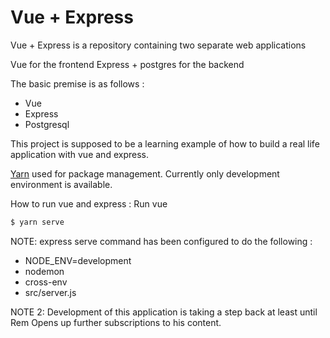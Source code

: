 # Vue + Express

Vue + Express is a repository containing two separate web applications

Vue for the frontend
Express + postgres for the backend

The basic premise is as follows :
  - Vue
  - Express
  - Postgresql

This project is supposed to be a learning example of how to build a real life application with vue and express.

[Yarn] used for package management.
Currently only development environment is available. 

How to run vue and express : 
Run vue
```sh
$ yarn serve
```

NOTE: express serve command has been configured to do the following : 
  - NODE_ENV=development
  - nodemon
  - cross-env
  - src/server.js

NOTE 2: Development of this application is taking a step back at least until Rem Opens up further subscriptions to his content.

[Yarn]: <https://yarnpkg.com/en/>
